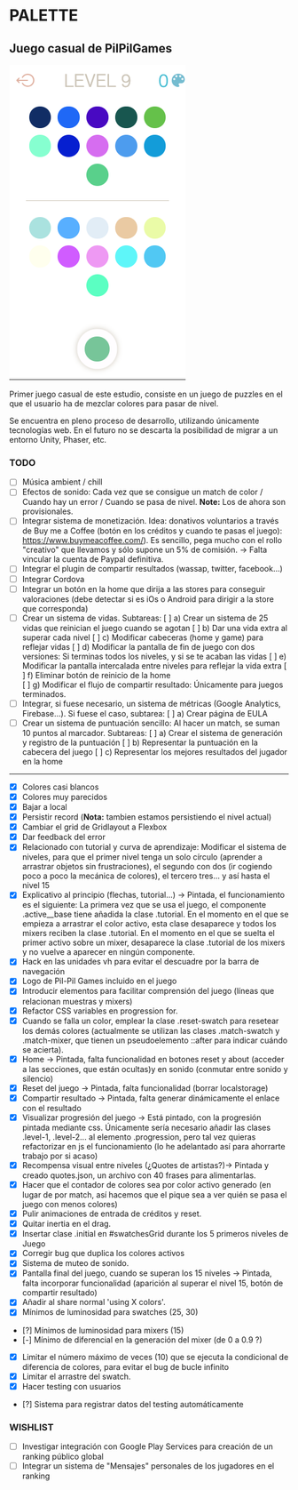 # PALETTE

## Juego casual de **PilPilGames**

![Screenshoot](./screenshoot.png)

Primer juego casual de este estudio, consiste en un juego de puzzles en el que el usuario ha de
mezclar colores para pasar de nivel.

Se encuentra en pleno proceso de desarrollo, utilizando únicamente tecnologías web. En el futuro no
se descarta la posibilidad de migrar a un entorno Unity, Phaser, etc.

### TODO

-   [ ] Música ambient / chill
-   [ ] Efectos de sonido: Cada vez que se consigue un match de color / Cuando hay un error / Cuando se pasa de nivel. **Note:** Los de ahora son provisionales.
-   [ ] Integrar sistema de monetización. Idea: donativos voluntarios a través de Buy me a Coffee (botón en los créditos y cuando te pasas el  juego): https://www.buymeacoffee.com/). Es sencillo, pega mucho con el rollo "creativo" que llevamos y sólo supone un 5% de comisión. -> Falta vincular la cuenta de Paypal definitiva.
-   [ ] Integrar el plugin de compartir resultados (wassap, twitter, facebook...)
-   [ ] Integrar Cordova
-   [ ] Integrar un botón en la home que dirija a las stores para conseguir valoraciones (debe detectar si es iOs o Android para dirigir a la store que corresponda)
-   [ ] Crear un sistema de vidas. Subtareas:
        [ ]  a) Crear un sistema de 25 vidas que reinician el juego cuando se agotan
        [ ]  b) Dar una vida extra al superar cada nivel
        [ ]  c) Modificar cabeceras (home y game) para reflejar vidas
        [ ]  d) Modificar la pantalla de fin de juego con dos versiones: Si terminas todos los niveles, y si se te  acaban las vidas
        [ ]  e) Modificar la pantalla intercalada entre niveles para reflejar la vida extra
        [ ]  f) Eliminar botón de reinicio de la home  
        [ ]  g) Modificar el flujo de compartir resultado: Únicamente para juegos terminados.
-   [ ] Integrar, si fuese necesario, un sistema de métricas (Google Analytics, Firebase...). Si fuese el caso, subtarea:
        [ ]  a) Crear página de EULA
-   [ ] Crear un sistema de puntuación sencillo: Al hacer un match, se suman 10 puntos al marcador. Subtareas:
        [ ]  a) Crear el sistema de generación y registro de la puntuación
        [ ]  b) Representar la puntuación en la cabecera del juego
        [ ]  c) Representar los mejores resultados del jugador en la home

-----------------------------------------

-   [x] Colores casi blancos
-   [x] Colores muy parecidos
-   [x] Bajar a local
-   [x] Persistir record (**Nota:** tambien estamos persistiendo el nivel actual)
-   [x] Cambiar el grid de Gridlayout a Flexbox
-   [x] Dar feedback del error
-   [x] Relacionado con tutorial y curva de aprendizaje: Modificar el sistema de niveles, para que
        el primer nivel tenga un solo círculo (aprender a arrastrar objetos sin frustraciones), el
        segundo con dos (ir cogiendo poco a poco la mecánica de colores), el tercero tres... y así
        hasta el nivel 15
-   [x] Explicativo al principio (flechas, tutorial...) -> Pintada, el funcionamiento es el
        siguiente: La primera vez que se usa el juego, el componente .active\_\_base tiene añadida
        la clase .tutorial. En el momento en el que se empieza a arrastrar el color activo, esta
        clase desaparece y todos los mixers reciben la clase .tutorial. En el momento en el que se
        suelta el primer activo sobre un mixer, desaparece la clase .tutorial de los mixers y no
        vuelve a aparecer en ningún componente.
-   [x] Hack en las unidades vh para evitar el descuadre por la barra de navegación
-   [x] Logo de Pil-Pil Games incluido en el juego
-   [X] Introducir elementos para facilitar comprensión del juego (líneas que relacionan muestras y mixers)
-   [x] Refactor CSS variables en progression for.
-   [x] Cuando se falla un color, emplear la clase .reset-swatch para resetear los demás colores (actualmente se utilizan las clases .match-swatch y .match-mixer, que tienen un pseudoelemento ::after para indicar cuándo se acierta).
-   [x] Home -> Pintada, falta funcionalidad en botones reset y about (acceder a las secciones, que están ocultas)y en sonido (conmutar entre sonido y silencio)
-   [x] Reset del juego -> Pintada, falta funcionalidad (borrar localstorage)
-   [x] Compartir resultado -> Pintada, falta generar dinámicamente el enlace con el resultado
-   [x] Visualizar progresión del juego -> Está pintado, con la progresión pintada mediante css. Únicamente sería necesario añadir las clases .level-1, .level-2... al elemento .progression, pero tal vez quieras refactorizar en js el funcionamiento (lo he adelantado así para ahorrarte trabajo por si acaso)
-   [x] Recompensa visual entre niveles (¿Quotes de artistas?)-> Pintada y creado quotes.json, un
        archivo con 40 frases para alimentarlas.
-   [x] Hacer que el contador de colores sea por color activo generado (en lugar de por match, así hacemos que el pique sea a ver quién se pasa el juego con menos colores)
-   [x] Pulir animaciones de entrada de créditos y reset.
-   [x] Quitar inertia en el drag.
-   [x] Insertar clase .initial en #swatchesGrid durante los 5 primeros niveles de Juego
-   [x] Corregir bug que duplica los colores activos
-	[x] Sistema de muteo de sonido.
-   [x] Pantalla final del juego, cuando se superan los 15 niveles -> Pintada, falta incorporar funcionalidad (aparición al superar el nivel 15, botón de compartir resultado)
-   [x] Añadir al share normal 'using X colors'.
-   [x] Mínimos de luminosidad para swatches (25, 30)
-	[?] Mínimos de luminosidad para mixers (15)
-   [-] Mínimo de diferencial en la generación del mixer (de 0 a 0.9 ?)
-   [x] Limitar el número máximo de veces (10) que se ejecuta la condicional de diferencia de
        colores, para evitar el bug de bucle infinito
-   [x] Limitar el arrastre del swatch.
-   [x] Hacer testing con usuarios
-   [?] Sistema para registrar datos del testing automáticamente

### WISHLIST
-   [ ] Investigar integración con Google Play Services para creación de un ranking público global
-   [ ] Integrar un sistema de "Mensajes" personales de los jugadores en el ranking
